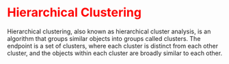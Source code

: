 <h1 style="color: red">Hierarchical Clustering</h1>

<div>
Hierarchical clustering, also known as hierarchical 
cluster analysis, is an algorithm that groups similar
objects into groups called clusters. The endpoint is a
set of clusters, where each cluster is distinct from each
other cluster, and the objects
within each cluster are broadly similar to each other.
</div>